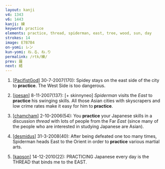 ```yaml
---
layout: kanji
v4: 1343
v6: 1443
kanji: 練
keyword: practice
elements: practice, thread, spiderman, east, tree, wood, sun, day
strokes: 14
image: E7B7B4
on-yomi: レン
kun-yomi: ね.る、ね.り
permalink: /rtk/練/
prev: 羅
next: 緒
---
```


1) [<a href="http://kanji.koohii.com/profile/PacifistGod">PacifistGod</a>] 30-7-2007(170): Spidey stays on the east side of the city to<strong> practice</strong>. The West Side is too dangerous.

2) [<a href="http://kanji.koohii.com/profile/joesan">joesan</a>] 8-11-2007(137): [+ skinnyneo] <em>Spiderman</em> visits the <em>East</em> to<strong> practice</strong> his swinging skills. All those Asian cities with skyscrapers and low crime rates make it easy for him to<strong> practice</strong>.

3) [<a href="http://kanji.koohii.com/profile/chamcham">chamcham</a>] 2-10-2006(54): You<strong> practice</strong> your Japanese skills in a discussion <em>thread</em> with lots of people from the Far <em>East</em> (since many of the people who are interested in studying Japanese are Asian).

4) [<a href="http://kanji.koohii.com/profile/desmidus">desmidus</a>] 31-3-2008(40): After being defeated one too many times, Spiderman heads East to the Orient in order to<strong> practice</strong> various martial arts.

5) [<a href="http://kanji.koohii.com/profile/kapson">kapson</a>] 14-12-2010(22): PRACTICING Japanese every day is the THREAD that binds me to the EAST.

